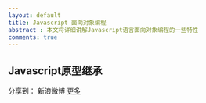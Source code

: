 ```yaml
---
layout: default
title: Javascript 面向对象编程
abstract : 本文将详细讲解Javascript语言面向对象编程的一些特性
comments: true
---
```


## Javascript原型继承



<!-- JiaThis Button BEGIN -->
<div id="ckepop">
	<span class="jiathis_txt">分享到：</span>
	<a class="jiathis_button_tsina">新浪微博</a>
	<a href="http://www.jiathis.com/share" class="jiathis jiathis_txt jiathis_separator jtico jtico_jiathis" target="_blank">更多</a>
	<a class="jiathis_counter_style"></a>
</div>
<script type="text/javascript" src="http://v2.jiathis.com/code/jia.js" charset="utf-8"></script>
<!-- JiaThis Button END -->